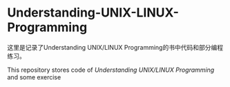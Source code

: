 # Understanding-UNIX-LINUX-Programming
这里是记录了Understanding UNIX/LINUX Programming的书中代码和部分编程练习。

This repository stores code of _Understanding UNIX/LINUX Programming_ and some exercise
